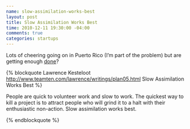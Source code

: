 ```yaml
--- 
name: slow-assimilation-works-best
layout: post
title: Slow Assimilation Works Best
time: 2010-12-11 19:30:00 -04:00
comments: true
categories: startups
---
```

Lots of cheering going on in Puerto Rico (I&#8217;m part of the problem) but are getting enough [done](http://www.teamten.com/lawrence/writings/plan05.html)?

{% blockquote Lawrence Kesteloot http://www.teamten.com/lawrence/writings/plan05.html Slow Assimilation Works Best %}

People are quick to volunteer work and slow to work. The quickest way to kill a project is to attract people who will grind it to a halt with their enthusiastic non-action. Slow assimilation works best.

{% endblockquote %}